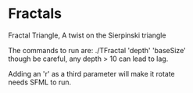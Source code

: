 # Fractals
Fractal Triangle, A twist on the Sierpinski triangle

The commands to run are: ./TFractal 'depth' 'baseSize'  
though be careful, any depth > 10 can lead to lag.  

Adding an 'r' as a third parameter will make it rotate  
needs SFML to run.

